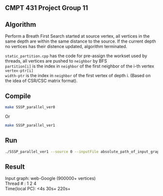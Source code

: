 ## CMPT 431 Project Group 11

## Algorithm

<p>Perform a Breath First Search started at source vertex, all vertices in the same
depth are within the same distance to the source. If the current depth no vertices has their distence updated, algorithm terminated.</p>

`static_partition.cpp` has the code for pre-assign the workset used by threads, all vertices are pushed to `neighbor` by BFS<br />
`partition[i]` is the index in `neighbor` of the first neighbor of the i-th vertex `vertex-ptr[i]`<br />
`width-ptr` is the index in `neighbor` of the first vertex of depth i. (Based on the idea of CSR/CSC matrix format).</p>

## Compile

```bash
make SSSP_parallel_ver0
```
Or

```bash
make SSSP_parallel_ver1
```

## Run

```bash
./SSSP_parallel_ver1 --source 0 --inputFile absolute_path_of_input_graph --nThreads 4
```
## Result

<p>Input graph: web-Google (900000+ vertices)<br />
Thread #      :  1    2     4<br />
Time(local PC): <4s  30s+  220s+</p>
